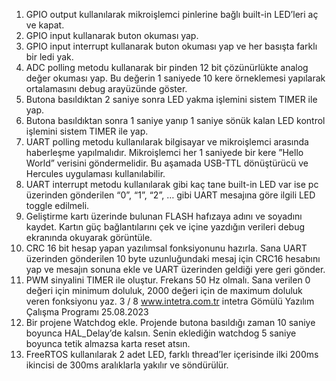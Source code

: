 1. GPIO output kullanılarak mikroişlemci pinlerine bağlı built-in LED’leri aç ve kapat. 
2. GPIO input kullanarak buton okuması yap. 
3. GPIO input interrupt kullanarak buton okuması yap ve her basışta farklı bir ledi yak. 
4. ADC polling metodu kullanarak bir pinden 12 bit çözünürlükte analog değer okuması yap. Bu 
değerin 1 saniyede 10 kere örneklemesi yapılarak ortalamasını debug arayüzünde göster. 
5. Butona basıldıktan 2 saniye sonra LED yakma işlemini sistem TIMER ile yap. 
6. Butona basıldıktan sonra 1 saniye yanıp 1 saniye sönük kalan LED kontrol işlemini sistem 
TIMER ile yap. 
7. UART polling metodu kullanılarak bilgisayar ve mikroişlemci arasında haberleşme yapılmalıdır. 
Mikroişlemci her 1 saniyede bir kere ”Hello World” verisini göndermelidir. Bu aşamada USB-TTL 
dönüştürücü ve Hercules uygulaması kullanılabilir. 
8.  UART interrupt metodu kullanılarak gibi kaç tane built-in LED var ise pc üzerinden gönderilen 
“0”, “1”, “2”, …  gibi UART mesajına göre ilgili LED toggle edilmeli. 
9.  Geliştirme kartı üzerinde bulunan FLASH hafızaya adını ve soyadını kaydet. Kartın güç 
bağlantılarını çek ve içine yazdığın verileri debug ekranında okuyarak görüntüle. 
10. CRC 16 bit hesap yapan yazılımsal fonksiyonunu hazırla. Sana UART üzerinden gönderilen 10 
byte uzunluğundaki mesaj için CRC16 hesabını yap ve mesajın sonuna ekle ve UART üzerinden 
geldiği yere geri gönder. 
11. PWM sinyalini TIMER ile oluştur. Frekans 50 Hz olmalı. Sana verilen 0 değeri için minimum 
doluluk, 2000 değeri için de maximum doluluk veren fonksiyonu yaz. 
3 / 8 
www.intetra.com.tr 
intetra 
Gömülü Yazılım Çalışma Programı 
25.08.2023 
12. Bir projene Watchdog ekle. Projende butona basıldığı zaman 10 saniye boyunca HAL_Delay’de 
kalsın. Senin eklediğin watchdog 5 saniye boyunca tetik almazsa karta reset atsın. 
13. FreeRTOS kullanılarak 2 adet LED, farklı thread’ler içerisinde ilki 200ms ikincisi de 300ms 
aralıklarla yakılır ve söndürülür. 
